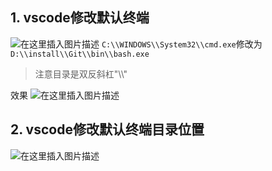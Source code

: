 
## 1. vscode修改默认终端
![在这里插入图片描述](https://img-blog.csdnimg.cn/7e58b7e5b20d4d0897ef1c282c87cc42.png?shadow_50,text_Q1NETiBAZ2hvc3R3cml0dGVu,size_20,color_FFFFFF,t_70,g_se,x_16)
`C:\\WINDOWS\\System32\\cmd.exe`修改为`D:\\install\\Git\\bin\\bash.exe`

> 注意目录是双反斜杠"\\\\"

效果
![在这里插入图片描述](https://img-blog.csdnimg.cn/4027cd8c86ca4d279b9f4c363db20ce2.png?shadow_50,text_Q1NETiBAZ2hvc3R3cml0dGVu,size_20,color_FFFFFF,t_70,g_se,x_16)
## 2. vscode修改默认终端目录位置
![在这里插入图片描述](https://img-blog.csdnimg.cn/60a98f28bc3e4fff8e6452fa930a0e85.png?shadow_50,text_Q1NETiBAZ2hvc3R3cml0dGVu,size_20,color_FFFFFF,t_70,g_se,x_16)

